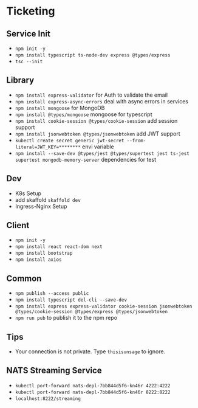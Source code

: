 # Ticketing

## Service Init

- `npm init -y`
- `npm install typescript ts-node-dev express @types/express`
- `tsc --init`

## Library

- `npm install express-validator`
  for Auth to validate the email
- `npm install express-async-errors`
  deal with async errors in services
- `npm install mongoose`
  for MongoDB
- `npm install @types/mongoose`
  mongoose for typescript
- `npm install cookie-session @types/cookie-session`
  add session support
- `npm install jsonwebtoken @types/jsonwebtoken`
  add JWT support
- `kubectl create secret generic jwt-secret --from-literal=JWT_KEY=********`
  envi variable
- `npm install --save-dev @types/jest @types/supertest jest ts-jest supertest mongodb-memory-server`
  dependencies for test

## Dev

- K8s Setup
- add skaffold `skaffold dev`
- Ingress-Nginx Setup

## Client

- `npm init -y`
- `npm install react react-dom next`
- `npm install bootstrap`
- `npm install axios`

## Common

- `npm publish --access public`
- `npm install typescript del-cli --save-dev`
- `npm install express express-validator cookie-session jsonwebtoken @types/cookie-session @types/express @types/jsonwebtoken`
- `npm run pub` to publish it to the npm repo

## Tips

- Your connection is not private. Type `thisisunsage` to ignore.

## NATS Streaming Service

- `kubectl port-forward nats-depl-7bb844d5f6-kn46r 4222:4222`
- `kubectl port-forward nats-depl-7bb844d5f6-kn46r 8222:8222`
- `localhost:8222/streaming`
